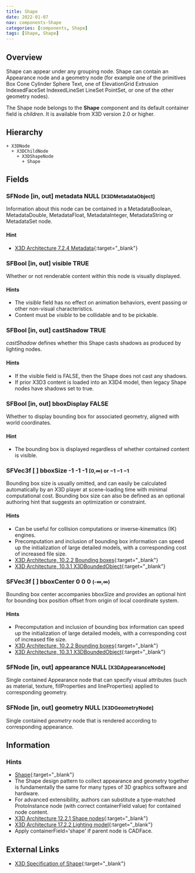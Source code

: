 ```yaml
---
title: Shape
date: 2022-01-07
nav: components-Shape
categories: [components, Shape]
tags: [Shape, Shape]
---
```

<style>
.post h3 {
  word-spacing: 0.2em;
}
</style>

## Overview

Shape can appear under any grouping node. Shape can contain an Appearance node and a geometry node (for example one of the primitives Box Cone Cylinder Sphere Text, one of ElevationGrid Extrusion IndexedFaceSet IndexedLineSet LineSet PointSet, or one of the other geometry nodes).

The Shape node belongs to the **Shape** component and its default container field is *children.* It is available from X3D version 2.0 or higher.

## Hierarchy

```
+ X3DNode
  + X3DChildNode
    + X3DShapeNode
      + Shape
```

## Fields

### SFNode [in, out] **metadata** NULL <small>[X3DMetadataObject]</small>

Information about this node can be contained in a MetadataBoolean, MetadataDouble, MetadataFloat, MetadataInteger, MetadataString or MetadataSet node.

#### Hint

- [X3D Architecture 7.2.4 Metadata](https://www.web3d.org/specifications/X3Dv4Draft/ISO-IEC19775-1v4-CD1/Part01/components/core.html#Metadata){:target="_blank"}

### SFBool [in, out] **visible** TRUE

Whether or not renderable content within this node is visually displayed.

#### Hints

- The *visible* field has no effect on animation behaviors, event passing or other non-visual characteristics.
- Content must be *visible* to be collidable and to be pickable.

### SFBool [in, out] **castShadow** TRUE

*castShadow* defines whether this Shape casts shadows as produced by lighting nodes.

#### Hints

- If the visible field is FALSE, then the Shape does not cast any shadows.
- If prior X3D3 content is loaded into an X3D4 model, then legacy Shape nodes have shadows set to true.

### SFBool [in, out] **bboxDisplay** FALSE

Whether to display bounding box for associated geometry, aligned with world coordinates.

#### Hint

- The bounding box is displayed regardless of whether contained content is visible.

### SFVec3f [ ] **bboxSize** -1 -1 -1 <small>[0,∞) or −1 −1 −1</small>

Bounding box size is usually omitted, and can easily be calculated automatically by an X3D player at scene-loading time with minimal computational cost. Bounding box size can also be defined as an optional authoring hint that suggests an optimization or constraint.

#### Hints

- Can be useful for collision computations or inverse-kinematics (IK) engines.
- Precomputation and inclusion of bounding box information can speed up the initialization of large detailed models, with a corresponding cost of increased file size.
- [X3D Architecture, 10.2.2 Bounding boxes](https://www.web3d.org/specifications/X3Dv4Draft/ISO-IEC19775-1v4-CD1/Part01/components/grouping.html#BoundingBoxes){:target="_blank"}
- [X3D Architecture, 10.3.1 X3DBoundedObject](https://www.web3d.org/specifications/X3Dv4Draft/ISO-IEC19775-1v4-CD1/Part01/components/grouping.html#X3DBoundedObject){:target="_blank"}

### SFVec3f [ ] **bboxCenter** 0 0 0 <small>(-∞,∞)</small>

Bounding box center accompanies bboxSize and provides an optional hint for bounding box position offset from origin of local coordinate system.

#### Hints

- Precomputation and inclusion of bounding box information can speed up the initialization of large detailed models, with a corresponding cost of increased file size.
- [X3D Architecture, 10.2.2 Bounding boxes](https://www.web3d.org/specifications/X3Dv4Draft/ISO-IEC19775-1v4-CD1/Part01/components/grouping.html#BoundingBoxes){:target="_blank"}
- [X3D Architecture, 10.3.1 X3DBoundedObject](https://www.web3d.org/specifications/X3Dv4Draft/ISO-IEC19775-1v4-CD1/Part01/components/grouping.html#X3DBoundedObject){:target="_blank"}

### SFNode [in, out] **appearance** NULL <small>[X3DAppearanceNode]</small>

Single contained Appearance node that can specify visual attributes (such as material, texture, fillProperties and lineProperties) applied to corresponding geometry.

### SFNode [in, out] **geometry** NULL <small>[X3DGeometryNode]</small>

Single contained *geometry* node that is rendered according to corresponding appearance.

## Information

### Hints

- [Shape](https://en.wikipedia.org/wiki/Shape){:target="_blank"}
- The Shape design pattern to collect appearance and geometry together is fundamentally the same for many types of 3D graphics software and hardware.
- For advanced extensibility, authors can substitute a type-matched ProtoInstance node (with correct containerField value) for contained node content.
- [X3D Architecture 12.2.1 Shape nodes](https://www.web3d.org/specifications/X3Dv4Draft/ISO-IEC19775-1v4-CD1/Part01/components/shape.html#Shapenodes){:target="_blank"}
- [X3D Architecture 17.2.2 Lighting model](https://www.web3d.org/specifications/X3Dv4Draft/ISO-IEC19775-1v4-CD1/Part01/components/lighting.html#Lightingmodel){:target="_blank"}
- Apply containerField='shape' if parent node is CADFace.

## External Links

- [X3D Specification of Shape](https://www.web3d.org/documents/specifications/19775-1/V4.0/Part01/components/shape.html#Shape){:target="_blank"}
